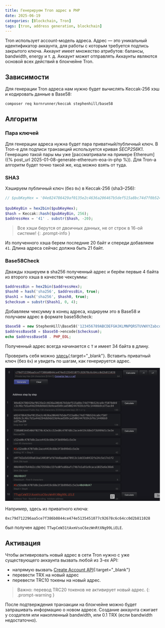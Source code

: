 ```yaml
---
title: Генерируем Tron адрес в PHP 
date: 2025-06-19
categories: [Blockchain, Tron]
tags: [tron, address generation, blockchain] 
---
```


Tron использует account-модель адреса. Адрес — это уникальный идентификатор аккаунта, для работы с которым требуется 
подпись закрытого ключа. Аккаунт имеет множество атрибутов: балансы, bandwidth, energy и т. д. Аккаунт может отправлять
Аккаунты являются основой всех действий в блокчейне Tron.

## Зависимости

Для генерации Tron адреса нам нужно будет вычислять Keccak-256 хэш и кодировать данные в Base58:

```bash
composer req kornrunner/keccak stephenhill/base58 
```

## Алгоритм

### Пара ключей 

Для генерации адреса нужна будет пара приватный/публичный ключ. В Tron-е для подписи транзакций используется кривая _SECP256K1_. 
Генерацию такой пары мы уже [рассматривали на примере Ethereum]({% post_url 2025-01-08-generate-ethereum-eoa-in-php %}). 
Для Tron-а алгоритм будет точно такой же, код можно взять от туда.

### SHA3

Хэшируем публичный ключ (без `0x`) в Keccak-256 (sha3–256):

```php
// $pubKeyHex = '04e824786429af0135e2c4636a206467b5def515a8bc74d7f0b524ca9cf5078db9c3c46cfd1a44d294db9dd19d4ead589cad5002447659cbf6c14486b9cd75ac84' 

$pubKeyBin = hex2bin($pubKeyHex);
$hash = Keccak::hash($pubKeyBin, 256);
$addressHex = '41' . substr($hash, -20);
```

>Все хэши берутся от двоичных данных, не от строк в 16-ой системе!
{: .prompt-info }

Из полученного хэша берем последние 20 байт и спереди добавляем `41`. Длина адреса сейчас должна быть 21 байт.

### Base58Check

Дважды хэшируем в sha256 полученный адрес и берём первые 4 байта из второго хэша в качестве чексуммы:

```php
$addressBin = hex2bin($addressHex);
$hash0 = hash('sha256', $addressBin, true); 
$hash1 = hash('sha256', $hash0, true);
$checksum = substr($hash1, 0, 4);
```

Добавляем чексумму в конец адреса, кодируем это в Base58 и получаем адрес в формате base58check:

```php
$base58 = new StephenHill\Base58('123456789ABCDEFGHJKLMNPQRSTUVWXYZabcdefghijkmnopqrstuvwxyz');
$addressBase58 = $base58->encode($checksum);
echo $addressBase58 . PHP_EOL;
```

Полученный адрес всегда начинается с `T` и имеет 34 байта в длину. 

Проверить себя можно [здесь](https://secretscan.org/PrivateKeyTron){:target="_blank"}. Вставить приватный ключ (без `0x`) и увидеть по шагам, как
генерируется адрес. 

![](/assets/img/posts/tron-address-generator-check.png)

Например, здесь из приватного ключа: 

```
0xc79d712296aa5ce7f386b0844ce474e5135451077c92678c6c64cc0d2b811028
``` 

был получен адрес `TTwpCeW31tAxmVsoC6ezWnRtXNg99LiELE`.

## Активация

Чтобы активировать новый адрес в сети Tron нужно с уже существующего аккаунта вызвать любой из 3-ех API:
- напрямую вызвать [Create Account API](https://developers.tron.network/reference/account-createaccount){:target="_blank"}
- перевести TRX на новый адрес
- перевести TRC10 токены на новый адрес. 

>Важно: перевод TRC20 токенов не активирует новый адрес.
{: .prompt-warning }

После подтверждения транзакции на блокчейне можно будет запрашивать информацию о новом адресе. Создание аккаунта 
сжигает у создателя или накопленный bandwidth, или 0.1 TRX (если bandwidth недостаточно).



